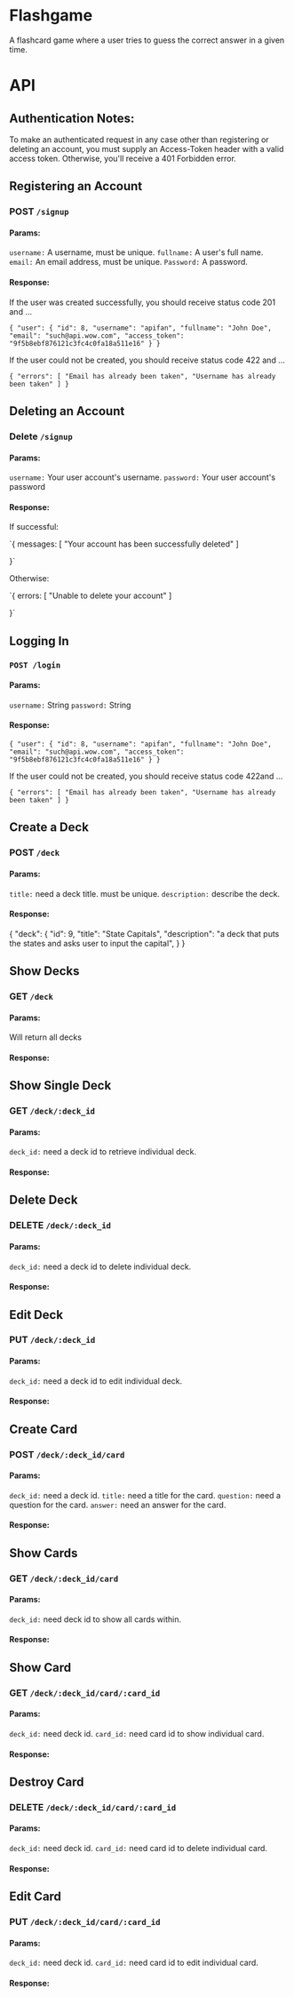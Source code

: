 # Flashgame

A flashcard game where a user tries to guess the correct answer in a given time.

# API

## Authentication Notes:

To make an authenticated request in any case other than registering
or deleting an account, you must supply an Access-Token header with a valid
access token. Otherwise, you'll receive a 401 Forbidden error.

## Registering an Account

### POST `/signup`
#### Params:
`username:` A username, must be unique. `fullname:` A user's full name. `email:` An email address, must be unique. `Password:` A password.

#### Response:
If the user was created successfully, you should receive status code 201 and ...

`{
    "user": {
        "id": 8,
        "username": "apifan",
        "fullname": "John Doe",
        "email": "such@api.wow.com",
        "access_token": "9f5b8ebf876121c3fc4c0fa18a511e16"
    }
}`

If the user could not be created, you should receive status code 422 and ...

`{
    "errors": [
        "Email has already been taken",
        "Username has already been taken"
        ]
}`

## Deleting an Account
### Delete `/signup`

#### Params:

`username:` Your user account's username. `password:` Your user account's password

#### Response:

If successful:

`{
    messages: [
        "Your account has been successfully deleted"
    ]

}`

Otherwise:

`{
    errors: [
        "Unable to delete your account"
    ]

}`

## Logging In
### `POST /login`

#### Params:

`username:` String `password:` String

#### Response:

`{
    "user": {
        "id": 8,
        "username": "apifan",
        "fullname": "John Doe",
        "email": "such@api.wow.com",
        "access_token": "9f5b8ebf876121c3fc4c0fa18a511e16"
    }
}`

If the user could not be created, you should receive status code 422and ...

`{
    "errors": [
        "Email has already been taken",
        "Username has already been taken"
    ]
}`

## Create a Deck
### POST `/deck`

#### Params:
`title:` need a deck title. must be unique. `description:` describe the deck.

#### Response:
{
    "deck": {
        "id": 9,
        "title": "State Capitals",
        "description": "a deck that puts the states and asks user to input the capital",
    }
}


## Show Decks
### GET `/deck`

#### Params:
Will return all decks

#### Response:


## Show Single Deck
### GET `/deck/:deck_id`

#### Params:
`deck_id:` need a deck id to retrieve individual deck.

#### Response:

## Delete Deck
### DELETE `/deck/:deck_id`

#### Params:
`deck_id:` need a deck id to delete individual deck.

#### Response:


## Edit Deck
### PUT `/deck/:deck_id`

#### Params:
`deck_id:` need a deck id to edit individual deck.

#### Response:


## Create Card
### POST `/deck/:deck_id/card`

#### Params:
`deck_id:` need a deck id. `title:` need a title for the card. `question:` need a question for the card. `answer:` need an answer for the card.

#### Response:


## Show Cards
### GET `/deck/:deck_id/card`

#### Params:
`deck_id:` need deck id to show all cards within.

#### Response:


## Show Card
### GET `/deck/:deck_id/card/:card_id`

#### Params:
`deck_id:` need deck id. `card_id:` need card id to show individual card.

#### Response:


## Destroy Card
### DELETE `/deck/:deck_id/card/:card_id`

#### Params:
`deck_id:` need deck id. `card_id:` need card id to delete individual card.

#### Response:


## Edit Card
### PUT `/deck/:deck_id/card/:card_id`

#### Params:
`deck_id:` need deck id. `card_id:` need card id to edit individual card.

#### Response:





